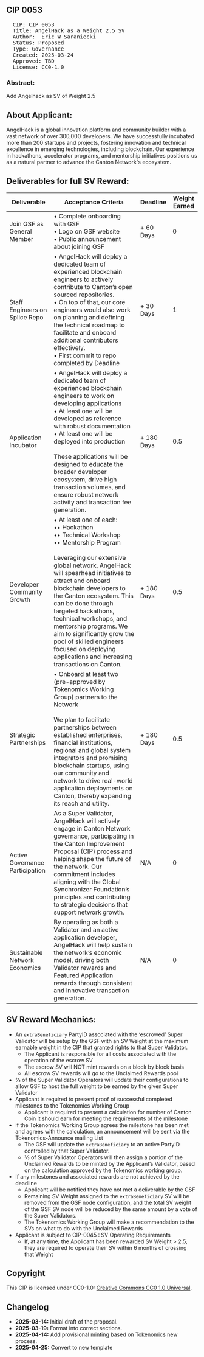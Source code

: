 ## CIP 0053

<pre>
  CIP: CIP 0053
  Title: AngelHack as a Weight 2.5 SV
  Author:  Eric W Saraniecki 
  Status: Proposed 
  Type: Governance 
  Created: 2025-03-24
  Approved: TBD
  License: CC0-1.0
</pre>

### Abstract:
Add Angelhack as SV of Weight 2.5

## About Applicant:
AngelHack is a global innovation platform and community builder with a vast network of over 300,000 developers. We have successfully incubated more than 200 startups and projects, fostering innovation and technical excellence in emerging technologies, including blockchain. Our experience in hackathons, accelerator programs, and mentorship initiatives positions us as a natural partner to advance the Canton Network's ecosystem.

## Deliverables for full SV Reward:

| Deliverable                     | Acceptance Criteria                                                    | Deadline   | Weight Earned |
| ------------------------------- | ----------------------------------------------------------------------------------------------------------------------------------------------------------------------------------------------------------------------------------------------------------------------------------------------------------------------------------------------------------------------------------------------------------------------------------------------------------------------------------- | ---------- | ------------- |
| Join GSF as General Member      | • Complete onboarding with GSF<br>• Logo on GSF website<br>• Public announcement about joining GSF                           | + 60 Days  | 0             |
| Staff Engineers on Splice Repo  | • AngelHack will deploy a dedicated team of experienced blockchain engineers to actively contribute to Canton’s open sourced repositories.<br>• On top of that, our core engineers would also work on planning and defining the technical roadmap to facilitate and onboard additional contributors effectively.<br>• First commit to repo completed by Deadline                                                                                                                    | + 30 Days  | 1             |
| Application Incubator           | • AngelHack will deploy a dedicated team of experienced blockchain engineers to work on developing applications<br>• At least one will be developed as reference with robust documentation<br>• At least one will be deployed into production<br><br>These applications will be designed to educate the broader developer ecosystem, drive high transaction volumes, and ensure robust network activity and transaction fee generation.                                             | + 180 Days | 0.5           |
| Developer Community Growth      | • At least one of each:<br>•• Hackathon<br>•• Technical Workshop<br>•• Mentorship Program<br><br>Leveraging our extensive global network, AngelHack will spearhead initiatives to attract and onboard blockchain developers to the Canton ecosystem. This can be done through targeted hackathons, technical workshops, and mentorship programs. We aim to significantly grow the pool of skilled engineers focused on deploying applications and increasing transactions on Canton. | + 180 Days | 0.5           |
| Strategic Partnerships          | • Onboard at least two (pre-approved by Tokenomics Working Group) partners to the Network<br><br>We plan to facilitate partnerships between established enterprises, financial institutions, regional and global system integrators and promising blockchain startups, using our community and network to drive real-world application deployments on Canton, thereby expanding its reach and utility.                                                                              | + 180 Days | 0.5           |
| Active Governance Participation | As a Super Validator, AngelHack will actively engage in Canton Network governance, participating in the Canton Improvement Proposal (CIP) process and helping shape the future of the network. Our commitment includes aligning with the Global Synchronizer Foundation’s principles and contributing to strategic decisions that support network growth.                                                                                                                           | N/A        | 0             |
| Sustainable Network Economics   | By operating as both a Validator and an active application developer, AngelHack will help sustain the network’s economic model, driving both Validator rewards and Featured Application rewards through consistent and innovative transaction generation.                                                                                                                                                                                                                           | N/A        | 0             |



## SV Reward Mechanics:
* An `extraBeneficiary` PartyID associated with the ‘escrowed’ Super Validator will be setup by the GSF with an SV Weight at the maximum earnable weight in the CIP that granted rights to that Super Validator.
    * The Applicant is responsible for all costs associated with the operation of the escrow SV
    * The escrow SV will NOT mint rewards on a block by block basis
    * All escrow SV rewards will go to the Unclaimed Rewards pool
* ⅔ of the Super Validator Operators will update their configurations to allow GSF to host the full weight to be earned by the given Super Validator
* Applicant is required to present proof of successful completed milestones to the Tokenomics Working Group
    * Applicant is required to present a calculation for number of Canton Coin it should earn for meeting the requirements of the milestone
* If the Tokenomics Working Group agrees the milestone has been met and agrees with the calculation, an announcement will be sent via the Tokenomics-Announce mailing List
    * The GSF will update the `extraBeneficiary` to an active PartyID controlled by that Super Validator. 
    * ⅔ of Super Validator Operators will then assign a portion of the Unclaimed Rewards to be minted by the Applicant’s Validator, based on the calculation approved by the Tokenomics working group.
* If any milestones and associated rewards are not achieved by the deadline
    * Applicant will be notified they have not met a deliverable by the GSF 
    * Remaining SV Weight assigned to the `extraBeneficiary` SV will be removed from the GSF node configuration, and the total SV weight of the GSF SV node will be reduced by the same amount by a vote of the Super Validators.
    * The Tokenomics Working Group will make a recommendation to the SVs on what to do with the Unclaimed Rewards 
* Applicant is subject to CIP-0045 : SV Operating Requirements
    * If, at any time, the Applicant has been rewarded SV Weight > 2.5, they are required to operate their SV within 6 months of crossing that Weight


## Copyright

This CIP is licensed under CC0-1.0: [Creative Commons CC0 1.0 Universal](https://creativecommons.org/publicdomain/zero/1.0/).

## Changelog

* **2025-03-14:** Initial draft of the proposal.
* **2025-03-19:** Format into correct sections.
* **2025-04-14:** Add provisional minting based on Tokenomics new process.
*  **2025-04-25:** Convert to new template

